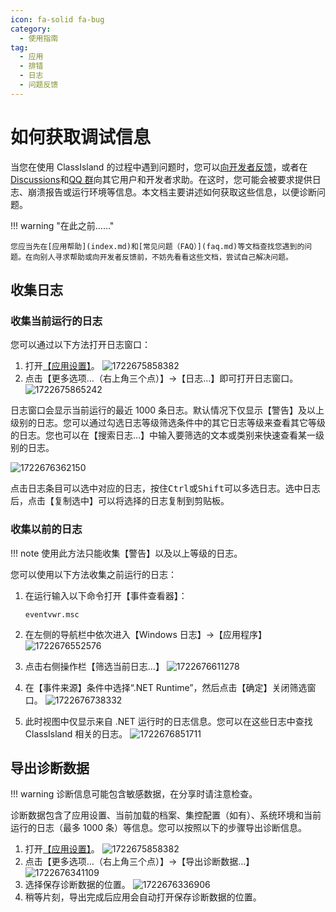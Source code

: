 ```yaml
---
icon: fa-solid fa-bug
category:
  - 使用指南
tag:
  - 应用
  - 排错
  - 日志
  - 问题反馈
---
```


# 如何获取调试信息

当您在使用 ClassIsland 的过程中遇到问题时，您可以[向开发者反馈](https://github.com/ClassIsland/ClassIsland/issues)，或者在[Discussions](https://github.com/ClassIsland/ClassIsland/discussions)和[QQ 群](https://qm.qq.com/q/7BWNv3FcjK)向其它用户和开发者求助。在这时，您可能会被要求提供日志、崩溃报告或运行环境等信息。本文档主要讲述如何获取这些信息，以便诊断问题。

!!! warning "在此之前……"

    您应当先在[应用帮助](index.md)和[常见问题（FAQ）](faq.md)等文档查找您遇到的问题。在向别人寻求帮助或向开发者反馈前，不妨先看看这些文档，尝试自己解决问题。

## 收集日志

### 收集当前运行的日志

您可以通过以下方法打开日志窗口：

1. 打开[【应用设置】](classisland://app/settings)。
    ![1722675858382](image/reporting-issue/1722675858382.png)
2. 点击【更多选项…（右上角三个点）】->【日志…】即可打开日志窗口。
    ![1722675865242](image/reporting-issue/1722675865242.png)

日志窗口会显示当前运行的最近 1000 条日志。默认情况下仅显示【警告】及以上级别的日志。您可以通过勾选日志等级筛选条件中的其它日志等级来查看其它等级的日志。您也可以在【搜索日志…】中输入要筛选的文本或类别来快速查看某一级别的日志。

![1722676362150](image/reporting-issue/1722676362150.png)

点击日志条目可以选中对应的日志，按住<kbd>Ctrl</kbd>或<kbd>Shift</kbd>可以多选日志。选中日志后，点击【复制选中】可以将选择的日志复制到剪贴板。

### 收集以前的日志

!!! note
    使用此方法只能收集【警告】以及以上等级的日志。

您可以使用以下方法收集之前运行的日志：

1. 在运行输入以下命令打开【事件查看器】：

    ```shell
    eventvwr.msc
    ```

2. 在左侧的导航栏中依次进入【Windows 日志】->【应用程序】
    ![1722676552576](image/reporting-issue/1722676552576.png)
3. 点击右侧操作栏【筛选当前日志…】
    ![1722676611278](image/reporting-issue/1722676611278.png)
4. 在【事件来源】条件中选择“.NET Runtime”，然后点击【确定】关闭筛选窗口。
    ![1722676738332](image/reporting-issue/1722676738332.png)
5. 此时视图中仅显示来自 .NET 运行时的日志信息。您可以在这些日志中查找 ClassIsland 相关的日志。
    ![1722676851711](image/reporting-issue/1722676851711.png)

## 导出诊断数据

!!! warning
    诊断信息可能包含敏感数据，在分享时请注意检查。

诊断数据包含了应用设置、当前加载的档案、集控配置（如有）、系统环境和当前运行的日志（最多 1000 条）等信息。您可以按照以下的步骤导出诊断信息。

1. 打开[【应用设置】](classisland://app/settings)。
    ![1722675858382](image/reporting-issue/1722675858382.png)
2. 点击【更多选项…（右上角三个点）】->【导出诊断数据…】
    ![1722676341109](image/reporting-issue/1722676341109.png)
3. 选择保存诊断数据的位置。
    ![1722676336906](image/reporting-issue/1722676336906.png)
4. 稍等片刻，导出完成后应用会自动打开保存诊断数据的位置。
